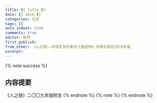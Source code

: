 ```yaml
---
title: {{ title }}
date: {{ date }}
categories: 论文
tags: []
auto_indent: true
comments: true
editor: 皎然
first_publish:
from_other: 《人之镜——中西文学形象的人格结构》作家出版社2016年版
excerpt:
---
```

{% note success %}
## 内容提要
《人之镜》二〇〇九年版附言
{% endnote %}
{% note %}
{% endnote %}
